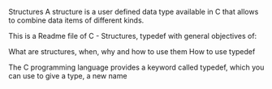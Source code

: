 

Structures A structure is a user defined data type available in C that allows to combine data items of different kinds.

This is a Readme file of C - Structures, typedef with general objectives of:

What are structures, when, why and how to use them
How to use typedef

The C programming language provides a keyword called typedef, which you can use to give a type, a new name

